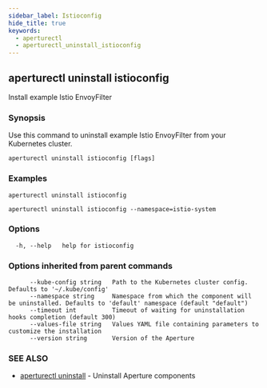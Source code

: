 ```yaml
---
sidebar_label: Istioconfig
hide_title: true
keywords:
  - aperturectl
  - aperturectl_uninstall_istioconfig
---
```


<!-- markdownlint-disable -->

## aperturectl uninstall istioconfig

Install example Istio EnvoyFilter

### Synopsis

Use this command to uninstall example Istio EnvoyFilter from your Kubernetes cluster.

```
aperturectl uninstall istioconfig [flags]
```

### Examples

```
aperturectl uninstall istioconfig

aperturectl uninstall istioconfig --namespace=istio-system
```

### Options

```
  -h, --help   help for istioconfig
```

### Options inherited from parent commands

```
      --kube-config string   Path to the Kubernetes cluster config. Defaults to '~/.kube/config'
      --namespace string     Namespace from which the component will be uninstalled. Defaults to 'default' namespace (default "default")
      --timeout int          Timeout of waiting for uninstallation hooks completion (default 300)
      --values-file string   Values YAML file containing parameters to customize the installation
      --version string       Version of the Aperture
```

### SEE ALSO

- [aperturectl uninstall](/reference/aperture-cli/aperturectl/uninstall/uninstall.md) - Uninstall Aperture components
